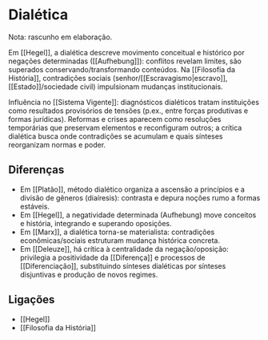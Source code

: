 # Dialética

Nota: rascunho em elaboração.

Em [[Hegel]], a dialética descreve movimento conceitual e histórico por negações determinadas ([[Aufhebung]]): conflitos revelam limites, são superados conservando/transformando conteúdos. Na [[Filosofia da História]], contradições sociais (senhor/[[Escravagismo|escravo]], [[Estado]]/sociedade civil) impulsionam mudanças institucionais.

Influência no [[Sistema Vigente]]: diagnósticos dialéticos tratam instituições como resultados provisórios de tensões (p.ex., entre forças produtivas e formas jurídicas). Reformas e crises aparecem como resoluções temporárias que preservam elementos e reconfiguram outros; a crítica dialética busca onde contradições se acumulam e quais sínteses reorganizam normas e poder.

## Diferenças
- Em [[Platão]], método dialético organiza a ascensão a princípios e a divisão de gêneros (diaíresis): contrasta e depura noções rumo a formas estáveis.
- Em [[Hegel]], a negatividade determinada (Aufhebung) move conceitos e história, integrando e superando oposições.
- Em [[Marx]], a dialética torna-se materialista: contradições econômicas/sociais estruturam mudança histórica concreta.
- Em [[Deleuze]], há crítica à centralidade da negação/oposição: privilegia a positividade da [[Diferença]] e processos de [[Diferenciação]], substituindo sínteses dialéticas por sínteses disjuntivas e produção de novos regimes.

## Ligações
- [[Hegel]]
- [[Filosofia da História]]
